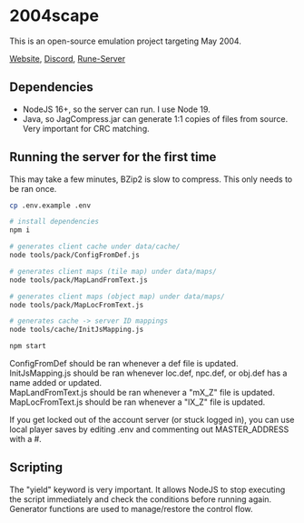 # 2004scape

This is an open-source emulation project targeting May 2004.

[Website](https://2004scape.org), [Discord](https://discord.gg/hN3tHUmZEN), [Rune-Server](https://www.rune-server.ee/runescape-development/rs2-server/projects/701698-lost-city-225-emulation.html)

## Dependencies

- NodeJS 16+, so the server can run. I use Node 19.
- Java, so JagCompress.jar can generate 1:1 copies of files from source. Very important for CRC matching.

## Running the server for the first time

This may take a few minutes, BZip2 is slow to compress. This only needs to be ran once. 

```sh
cp .env.example .env

# install dependencies
npm i

# generates client cache under data/cache/
node tools/pack/ConfigFromDef.js

# generates client maps (tile map) under data/maps/
node tools/pack/MapLandFromText.js

# generates client maps (object map) under data/maps/
node tools/pack/MapLocFromText.js

# generates cache -> server ID mappings
node tools/cache/InitJsMapping.js

npm start
```

ConfigFromDef should be ran whenever a def file is updated.  
InitJsMapping.js should be ran whenever loc.def, npc.def, or obj.def has a name added or updated.  
MapLandFromText.js should be ran whenever a "mX_Z" file is updated.  
MapLocFromText.js should be ran whenever a "lX_Z" file is updated.  

If you get locked out of the account server (or stuck logged in), you can use local player saves by editing .env and commenting out MASTER_ADDRESS with a #.

## Scripting

The "yield" keyword is very important. It allows NodeJS to stop executing the script immediately and check the conditions before running again. Generator functions are used to manage/restore the control flow.  
